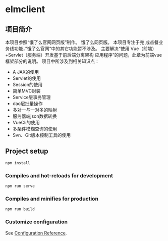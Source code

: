 # elmclient

## 项目简介
本项目参照“饿了么官网网页版”制作。 饿了么网页版。 本项目专注于完
成点餐业务线功能，”饿了么官网“中的其它功能暂不涉及。
主要解决“使用 Vue（前端）+Servlet（服务端）开发基于前后端分离架构
应用程序”的问题，此章为前端vue框架部分的说明。
项目中所涉及到相关知识点：

-  A JAX的使用
-  Servlet的使用
-  Session的使用
-  简单MVC封装
-  Service层事务管理
-  dao层批量操作
-  多对一与一对多的映射
-  服务器端json数据转换
-  VueCli的使用
-  多条件模糊查询的使用
-  Svn、Git版本控制工具的使用


## Project setup
```
npm install
```

### Compiles and hot-reloads for development
```
npm run serve
```

### Compiles and minifies for production
```
npm run build
```

### Customize configuration
See [Configuration Reference](https://cli.vuejs.org/config/).
